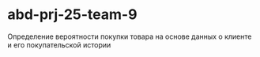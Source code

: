# abd-prj-25-team-9
Определение вероятности покупки товара на основе данных о клиенте и его покупательской истории
